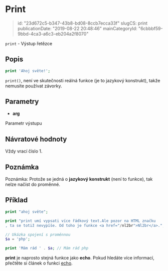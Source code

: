 Print
================================

> id: "23d672c5-b347-43b8-bd08-8ccb7ecca33f"
> slugCS: print
> publicationDate: "2019-08-22 20:48:46"
> mainCategoryId: "6cbbbf59-9bbd-4ca3-a6c3-eb204a2f8070"

`print` - Výstup řetězce

Popis
--------------------------

```php
print 'Ahoj světe!';
```

`print()`, není ve skutečnosti reálná funkce (je to jazykový konstrukt), takže nemusíte používat závorky.

Parametry
--------------------------

- **arg**

Parametr výstupu

Návratové hodnoty
--------------------------

Vždy vrací číslo 1.

Poznámka
--------------------------

Poznámka: Protože se jedná o **jazykový konstrukt** (není to funkce), tak nelze načíst do proměnné.

Příklad
--------------------------

```php
print "ahoj světe";

print "print umí vypsati více řádkový text.Ale pozor na HTML značku 
, ta se totiž nevypíše. Od toho je funkce <a href="/nl2br">Nl2br</a>.";

// Ukázka spojení s proměnnou
$a = 'php';

print 'Mám rád ' . $a; // Mám rád php
```

**print** je naprosto stejná funkce jako **echo**. Pokud hledáte více informací, přečtěte si článek o funkci <a href="/echo">echo</a>.
